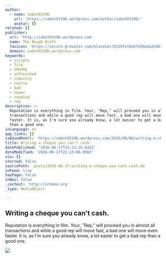 ```yaml
---
author:
  - name: sabot03196
    url: 'https://sabot03196.wordpress.com/author/sabot03196/'
    avatar: {}
related: []
publisher:
  url: 'http://sabot03196.wordpress.com'
  name: The Rough Draft
  favicon: 'https://secure.gravatar.com/blavatar/b319fe19ab7e9dada2ed6314765cf932?s=16'
  domain: sabot03196.wordpress.com
keywords:
  - scripts
  - film
  - shoddy
  - unfinished
  - industry
  - course
  - bad
  - newer
  - reading
  - rep
description: >-
  Reputation is everything in film. Your, "Rep," will proceed you in almost all
  transactions and while a good rep will move fast, a bad one will move even
  faster. It is, as I'm sure you already know, a lot easier to get a bad rep
  than a good one.
inLanguage: en
app_links: []
isBasedOnUrl: 'https://sabot03196.wordpress.com/2016/08/06/writing-a-cheque-you-cant-cash/'
title: Writing a cheque you can't cash.
datePublished: '2016-08-17T21:13:25.642Z'
dateModified: '2016-08-17T21:13:06.956Z'
via: {}
starred: false
sourcePath: _posts/2016-08-17-writing-a-cheque-you-cant-cash.md
inFeed: true
hasPage: false
inNav: false
_context: 'http://schema.org'
_type: MediaObject

---
```

<article style=""><h1>Writing a cheque you can't cash.</h1><p>Reputation is everything in film. Your, "Rep," will proceed you in almost all transactions and while a good rep will move fast, a bad one will move even faster. It is, as I'm sure you already know, a lot easier to get a bad rep than a good one.</p><img src="https://i1.wp.com/sabot03196.files.wordpress.com/2016/06/img_1814-xl.jpg?fit=440%2C330&amp;ssl=1" /></article>